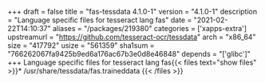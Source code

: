 +++
draft = false
title = "fas-tessdata 4.1.0-1"
version = "4.1.0-1"
description = "Language specific files for tesseract lang fas"
date = "2021-02-22T14:10:37"
aliases = "/packages/219380"
categories = ['xapps-extra']
upstreamurl = "https://github.com/tesseract-ocr/tessdata"
arch = "x86_64"
size = "417792"
usize = "561359"
sha1sum = "766262067fa9425b9ed6a176ac67b3e0d8e46848"
depends = "['glibc']"
+++
Language specific files for tesseract lang fas{{< files text="show files" >}}* /usr/share/tessdata/fas.traineddata
{{< /files >}}